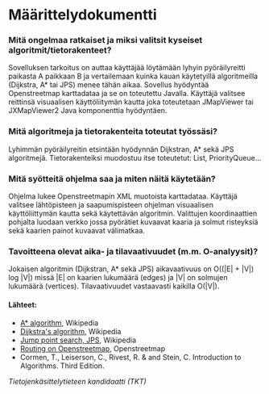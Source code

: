 # Määrittelydokumentti

### Mitä ongelmaa ratkaiset ja miksi valitsit kyseiset algoritmit/tietorakenteet?

Sovelluksen tarkoitus on auttaa käyttäjää löytämään lyhyin pyöräilyreitti paikasta A paikkaan B ja vertailemaan kuinka kauan käytetyillä algoritmeilla (Dijkstra, A* tai JPS) menee tähän aikaa. Sovellus hyödyntää Openstreetmap karttadataa ja se on toteutettu Javalla. Käyttäjä valitsee reittinsä visuaalisen käyttöliitymän kautta joka toteutetaan JMapViewer tai JXMapViewer2 Java komponenttia hyödyntäen.

### Mitä algoritmeja ja tietorakenteita toteutat työssäsi?

Lyhimmän pyöräilyreitin etsintään hyödynnän Dijkstran, A* sekä JPS algoritmejä. Tietorakenteiksi muodostuu itse toteutetut: List, PriorityQueue...

### Mitä syötteitä ohjelma saa ja miten näitä käytetään?

Ohjelma lukee Openstreetmapin XML muotoista karttadataa. Käyttäjä valitsee lähtöpisteen ja saapumispisteen ohjelman visuaalisen käyttöliittymän kautta sekä käytettävän algoritmin. Valittujen koordinaattien pohjalta luodaan verkko jossa pyörätiet kuvaavat kaaria ja solmut risteyksiä sekä kaarien painot kuvaavat välimatkaa. 

### Tavoitteena olevat aika- ja tilavaativuudet (m.m. O-analyysit)?

Jokaisen algoritmin (Dijkstran, A* sekä JPS) aikavaativuus on O((|E| + |V|) log |V|) missä |E| on kaarien lukumäärä (edges) ja |V| on solmujen lukumäärä (vertices). Tilavaativuudet vastaavasti kaikilla O(|V|).

#### Lähteet:

- [A* algorithm](https://en.wikipedia.org/wiki/A*_search_algorithm), Wikipedia
- [Dijkstra's algorithm](https://en.wikipedia.org/wiki/Dijkstra%27s_algorithm), Wikipedia
- [Jump point search, JPS](https://en.wikipedia.org/wiki/Jump_point_search), Wikipedia
- [Routing on Openstreetmap](https://wiki.openstreetmap.org/wiki/Routing), Openstreetmap
- Cormen, T., Leiserson, C., Rivest, R. & and Stein, C. Introduction to Algorithms. Third Edition. 

*Tietojenkäsittelytieteen kandidaatti (TKT)*
